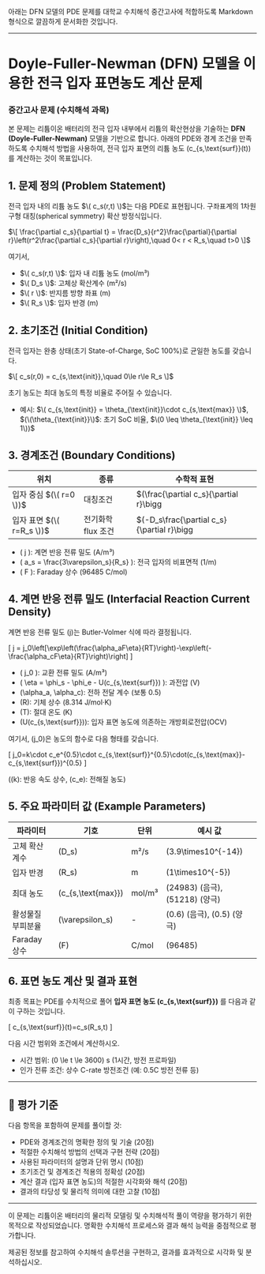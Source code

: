 아래는 DFN 모델의 PDE 문제를 대학교 수치해석 중간고사에 적합하도록 Markdown 형식으로 깔끔하게 문서화한 것입니다.

---

# Doyle-Fuller-Newman (DFN) 모델을 이용한 전극 입자 표면농도 계산 문제
### 중간고사 문제 (수치해석 과목)

본 문제는 리튬이온 배터리의 전극 입자 내부에서 리튬의 확산현상을 기술하는 **DFN (Doyle-Fuller-Newman)** 모델을 기반으로 합니다. 아래의 PDE와 경계 조건을 만족하도록 수치해석 방법을 사용하여, 전극 입자 표면의 리튬 농도 \(c_{s,\text{surf}}(t)\)를 계산하는 것이 목표입니다.

## 1. 문제 정의 (Problem Statement)

전극 입자 내의 리튬 농도 $\( c_s(r,t) \)$는 다음 PDE로 표현됩니다. 구좌표계의 1차원 구형 대칭(spherical symmetry) 확산 방정식입니다.

$\[
\frac{\partial c_s}{\partial t} = \frac{D_s}{r^2}\frac{\partial}{\partial r}\left(r^2\frac{\partial c_s}{\partial r}\right),\quad 0< r < R_s,\quad t>0
\]$

여기서,

- $\( c_s(r,t) \)$: 입자 내 리튬 농도 (mol/m³)
- $\( D_s \)$: 고체상 확산계수 (m²/s)
- $\( r \)$: 반지름 방향 좌표 (m)
- $\( R_s \)$: 입자 반경 (m)

## 2. 초기조건 (Initial Condition)

전극 입자는 완충 상태(초기 State-of-Charge, SoC 100%)로 균일한 농도를 갖습니다.

$\[
c_s(r,0) = c_{s,\text{init}},\quad 0\le r\le R_s
\]$

초기 농도는 최대 농도의 특정 비율로 주어질 수 있습니다.

- 예시: $\( c_{s,\text{init}} = \theta_{\text{init}}\cdot c_{s,\text{max}} \)$,  
$(\(\theta_{\text{init}}\)$: 초기 SoC 비율, $\(0 \leq \theta_{\text{init}} \leq 1\))$

## 3. 경계조건 (Boundary Conditions)

| 위치 | 종류 | 수학적 표현 |
|---|---|---|
| 입자 중심 $(\( r=0 \))$ | 대칭조건 | $\(\frac{\partial c_s}{\partial r}\bigg|_{r=0}=0\)$ |
| 입자 표면 $(\( r=R_s \))$ | 전기화학 flux 조건 | $\(-D_s\frac{\partial c_s}{\partial r}\bigg|_{r=R_s}=\frac{j}{a_sF}\)$ |

- \( j \): 계면 반응 전류 밀도 (A/m³)
- \( a_s = \frac{3\varepsilon_s}{R_s} \): 전극 입자의 비표면적 (1/m)
- \( F \): Faraday 상수 (96485 C/mol)

## 4. 계면 반응 전류 밀도 (Interfacial Reaction Current Density)

계면 반응 전류 밀도 \(j\)는 Butler-Volmer 식에 따라 결정됩니다.

\[
j = j_0\left[\exp\left(\frac{\alpha_aF\eta}{RT}\right)-\exp\left(-\frac{\alpha_cF\eta}{RT}\right)\right]
\]

- \( j_0 \): 교환 전류 밀도 (A/m³)
- \( \eta = \phi_s - \phi_e - U(c_{s,\text{surf}}) \): 과전압 (V)
- \(\alpha_a, \alpha_c\): 전하 전달 계수 (보통 0.5)
- \(R\): 기체 상수 (8.314 J/mol·K)
- \(T\): 절대 온도 (K)
- \(U(c_{s,\text{surf}})\): 입자 표면 농도에 의존하는 개방회로전압(OCV)

여기서, \(j_0\)은 농도의 함수로 다음 형태를 갖습니다.

\[
j_0=k\cdot c_e^{0.5}\cdot c_{s,\text{surf}}^{0.5}\cdot(c_{s,\text{max}}-c_{s,\text{surf}})^{0.5}
\]

(\(k\): 반응 속도 상수, \(c_e\): 전해질 농도)

## 5. 주요 파라미터 값 (Example Parameters)

| 파라미터 | 기호 | 단위 | 예시 값 |
|---|---|---|---|
| 고체 확산계수 | \(D_s\) | m²/s | \(3.9\times10^{-14}\) |
| 입자 반경 | \(R_s\) | m | \(1\times10^{-5}\) |
| 최대 농도 | \(c_{s,\text{max}}\) | mol/m³ | \(24983\) (음극), \(51218\) (양극) |
| 활성물질 부피분율 | \(\varepsilon_s\) | - | \(0.6\) (음극), \(0.5\) (양극) |
| Faraday 상수 | \(F\) | C/mol | \(96485\) |

## 6. 표면 농도 계산 및 결과 표현

최종 목표는 PDE를 수치적으로 풀어 **입자 표면 농도 \(c_{s,\text{surf}}\)** 를 다음과 같이 구하는 것입니다.

\[
c_{s,\text{surf}}(t)=c_s(R_s,t)
\]

다음 시간 범위와 조건에서 계산하시오.

- 시간 범위: \(0 \le t \le 3600\) s (1시간, 방전 프로파일)
- 인가 전류 조건: 상수 C-rate 방전조건 (예: 0.5C 방전 전류 등)

---

## 📌 **평가 기준**

다음 항목을 포함하여 문제를 풀이할 것:

- PDE와 경계조건의 명확한 정의 및 기술 (20점)
- 적절한 수치해석 방법의 선택과 구현 전략 (20점)
- 사용된 파라미터의 설명과 단위 명시 (10점)
- 초기조건 및 경계조건 적용의 정확성 (20점)
- 계산 결과 (입자 표면 농도)의 적절한 시각화와 해석 (20점)
- 결과의 타당성 및 물리적 의미에 대한 고찰 (10점)

---

이 문제는 리튬이온 배터리의 물리적 모델링 및 수치해석적 풀이 역량을 평가하기 위한 목적으로 작성되었습니다. 명확한 수치해석 프로세스와 결과 해석 능력을 중점적으로 평가합니다.

제공된 정보를 참고하여 수치해석 솔루션을 구현하고, 결과를 효과적으로 시각화 및 분석하십시오.
